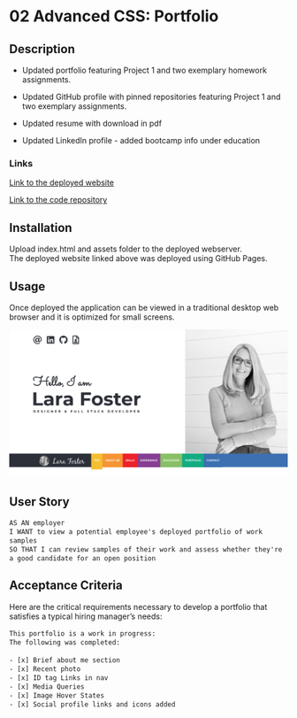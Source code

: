 # 02 Advanced CSS: Portfolio

## Description
* Updated portfolio featuring Project 1 and two exemplary homework assignments.

* Updated GitHub profile with pinned repositories featuring Project 1 and two exemplary assignments.

* Updated resume with download in pdf

* Updated LinkedIn profile - added bootcamp info under education
### Links

[Link to the deployed website](https://larafoster.github.io/Portfolio-Project/)

[Link to the code repository](https://github.com/larafoster/Portfolio-Project)

## Installation

Upload index.html and assets folder to the deployed webserver.  
The deployed website linked above was deployed using GitHub Pages.

## Usage

Once deployed the application can be viewed in a traditional desktop web browser and it is optimized for small screens.

![screenshot of index.html](./assets/screenshot.png)

## User Story

```
AS AN employer
I WANT to view a potential employee's deployed portfolio of work samples
SO THAT I can review samples of their work and assess whether they're a good candidate for an open position
```

## Acceptance Criteria

Here are the critical requirements necessary to develop a portfolio that satisfies a typical hiring manager’s needs:

```
This portfolio is a work in progress: 
The following was completed:

- [x] Brief about me section
- [x] Recent photo
- [x] ID tag Links in nav
- [x] Media Queries
- [x] Image Hover States
- [x] Social profile links and icons added
```

